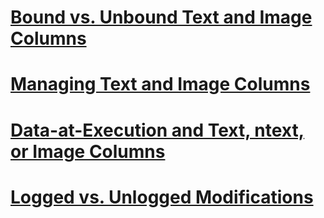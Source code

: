 # [Bound vs. Unbound Text and Image Columns](bound-vs-unbound-text-and-image-columns.md)
# [Managing Text and Image Columns](managing-text-and-image-columns.md)
# [Data-at-Execution and Text, ntext, or Image Columns](data-at-execution-and-text-ntext-or-image-columns.md)
# [Logged vs. Unlogged Modifications](logged-vs-unlogged-modifications.md)
